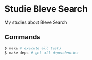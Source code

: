 # Studie Bleve Search

My studies about [Bleve Search](http://www.blevesearch.com/)

## Commands

```bash
$ make # execute all tests
$ make deps # get all dependencies
```
